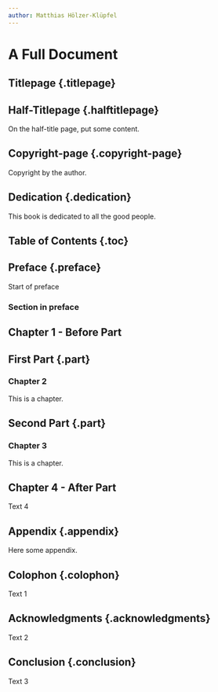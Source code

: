 ```yaml
---
author: Matthias Hölzer-Klüpfel
---
```


# A Full Document

## Titlepage {.titlepage}

## Half-Titlepage {.halftitlepage}

On the half-title page, put some content.

## Copyright-page {.copyright-page}

Copyright by the author.

## Dedication {.dedication}

This book is dedicated to all the good people.

## Table of Contents {.toc}

## Preface {.preface}

Start of preface

### Section in preface

## Chapter 1 - Before Part

## First Part {.part}

### Chapter 2

This is a chapter.

## Second Part {.part}

### Chapter 3

This is a chapter.

## Chapter 4 - After Part

Text 4

## Appendix {.appendix}

Here some appendix.

## Colophon {.colophon}

Text 1

## Acknowledgments {.acknowledgments}

Text 2

## Conclusion {.conclusion}

Text 3
